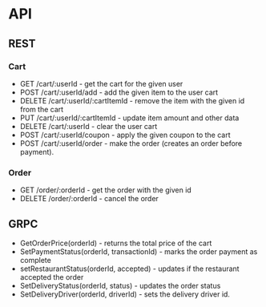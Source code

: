 # API

## REST

### Cart

- GET /cart/:userId - get the cart for the given user
- POST /cart/:userId/add - add the given item to the user cart
- DELETE /cart/:userId/:cartItemId - remove the item with the given id from the cart
- PUT /cart/:userId/:cartItemId - update item amount and other data
- DELETE /cart/:userId - clear the user cart
- POST /cart/:userId/coupon - apply the given coupon to the cart
- POST /cart/:userId/order - make the order (creates an order before payment).

### Order

- GET /order/:orderId - get the order with the given id
- DELETE /order/:orderId - cancel the order

## GRPC

- GetOrderPrice(orderId) - returns the total price of the cart
- SetPaymentStatus(orderId, transactionId) - marks the order payment as complete
- setRestaurantStatus(orderId, accepted) - updates if the restaurant accepted the order
- SetDeliveryStatus(orderId, status) - updates the order status
- SetDeliveryDriver(orderId, driverId) - sets the delivery driver id.

